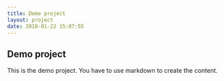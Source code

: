 ```yaml
---
title: Demo project
layout: project
date: 2018-01-22 15:07:55
---
```

## Demo project

This is the demo project. You have to use markdown to create the content.
